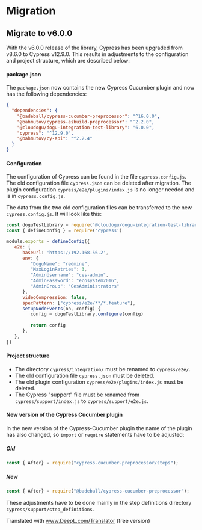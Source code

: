 # Migration

## Migrate to v6.0.0

With the v6.0.0 release of the library, Cypress has been upgraded from v8.6.0 to Cypress v12.9.0.
This results in adjustments to the configuration and project structure, which are described below:

#### package.json
The `package.json` now contains the new Cypress Cucumber plugin and now has the following dependencies:
```json
{
  "dependencies": {
    "@badeball/cypress-cucumber-preprocessor": "^16.0.0",
    "@bahmutov/cypress-esbuild-preprocessor": "^2.2.0",
    "@cloudogu/dogu-integration-test-library": "6.0.0",
    "cypress": "^12.9.0",
    "@bahmutov/cy-api": "^2.2.4"
  }
}
```

#### Configuration
The configuration of Cypress can be found in the file `cypress.config.js`.
The old configuration file `cypress.json` can be deleted after migration.
The plugin configuration `cypress/e2e/plugins/index.js` is no longer needed and is in `cypress.config.js`.

The data from the two old configuration files can be transferred to the new `cypress.config.js`.
It will look like this:

```javascript
const doguTestLibrary = require('@cloudogu/dogu-integration-test-library')
const { defineConfig } = require('cypress')

module.exports = defineConfig({
   e2e: {
      baseUrl: 'https://192.168.56.2',
      env: {
         "DoguName": "redmine",
         "MaxLoginRetries": 3,
         "AdminUsername": "ces-admin",
         "AdminPassword": "ecosystem2016",
         "AdminGroup": "CesAdministrators"
      },
      videoCompression: false,
      specPattern: ["cypress/e2e/**/*.feature"],
      setupNodeEvents(on, config) {
         config = doguTestLibrary.configure(config)
         
         return config
      },
   },
})
```

#### Project structure
* The directory `cypress/integration/` must be renamed to `cypress/e2e/`.
* The old configuration file `cypress.json` must be deleted.
* The old plugin configuration `cypress/e2e/plugins/index.js` must be deleted.
* The Cypress "support" file must be renamed from `cypress/support/index.js` to `cypress/support/e2e.js`.


#### New version of the Cypress Cucumber plugin
In the new version of the Cypress-Cucumber plugin the name of the plugin has also changed, so `import` or `require` statements have to be adjusted:

##### Old
```javascript
const { After} = require("cypress-cucumber-preprocessor/steps");
```

##### New
```javascript
const { After} = require("@badeball/cypress-cucumber-preprocessor");
```

These adjustments have to be done mainly in the step definitions directory `cypress/support/step_definitions`.

Translated with www.DeepL.com/Translator (free version)
